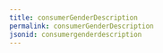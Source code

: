 ```yaml
---
title: consumerGenderDescription
permalink: consumerGenderDescription
jsonid: consumergenderdescription
---
```

